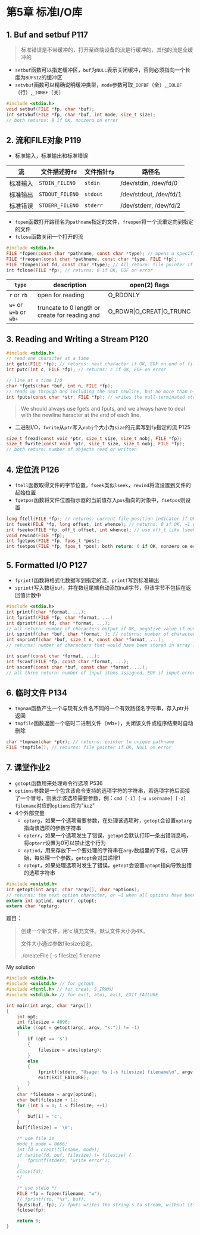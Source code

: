 # 第5章 标准I/O库

## 1. Buf and setbuf P117

> 标准错误是不带缓冲的，打开至终端设备的流是行缓冲的，其他的流是全缓冲的

* `setbuf`函数可以指定缓冲区，`buf`为`NULL`表示关闭缓冲，否则必须指向一个长度为`BUFSIZ`的缓冲区
* `setvbuf`函数可以精确说明缓冲类型，`mode`参数可取`_IOFBF`（全）,`_IOLBF`（行）,`_IONBF`（关）

```c
#include <stdio.h>
void setbuf(FILE *fp, char *buf);
int setvbuf(FILE *fp, char *buf, int mode, size_t size);
// both returns: 0 if OK, nonzero on error
```


## 2. 流和FILE对象 P119 

* 标准输入，标准输出和标准错误

| 流    | 文件描述符`fd`       | 文件指针`fp` | 路径名                    |
| ---- | --------------- | -------- | ---------------------- |
| 标准输入 | `STDIN_FILENO`  | `stdin`  | /dev/stdin, /dev/fd/0  |
| 标准输出 | `STDOUT_FILENO` | `stdout` | /dev/stdout, /dev/fd/1 |
| 标准错误 | `STDERR_FILENO` | `stderr` | /dev/stderr, /dev/fd/2 |

* `fopen`函数打开路径名为`pathname`指定的文件，`freopen`将一个流重定向到指定的文件
* `fclose`函数关闭一个打开的流

```c
#include <stdio.h>
FILE *fopen(const char *pathname, const char *type); // opens a specified file
FILE *freopen(const char *pathname, const char *type, FILE *fp); 
FILE *fdopen(int fd, const char *type); // All return: file pointer if OK, NULL on error
int fclose(FILE *fp); // returns: 0 if OK, EOF on error
```

| `type`                 | description                              | open(2) flags            |
| ---------------------- | ---------------------------------------- | ------------------------ |
| `r` or `rb`            | open for reading                         | O_RDONLY                 |
| `w+` or `w+b` or `wb+` | truncate to 0 length or create for reading and | O_RDWR\|O_CREAT\|O_TRUNC |


## 3. Reading and Writing a Stream  P120

```c
#include <stdio.h>
// read one character at a time
int getc(FILE *fp); // returns: next character if OK, EOF on end of file or error
int putc(int c, FILE *fp); // returns: c if OK, EOF on error

// line at a time I/O
char *fgets(char *buf, int n, FILE *fp); 
// reads up through and including the next newline, but no more than n−1 characters, into the buf, returns: buf if OK, NULL on end of file or error
int fputs(const char *str, FILE *fp); // writes the null-terminated string to the specified stream, without the null byte
```

>We should always use fgets and fputs, and we always have to deal with the newline haracter at the end of each line.

* 二进制I/O，`fwrite`从`ptr`写入`nobj`个大小为`size`的元素写到`fp`指定的流  P125

```c
size_t fread(const void *ptr, size_t size, size_t nobj, FILE *fp);
size_t fwrite(const void *ptr, size_t size, size_t nobj, FILE *fp);
// both return: number of objects read or written
```


## 4. 定位流 P126

* `ftell`函数取得文件的字节位置，`fseek`类似`lseek`，`rewind`将流设置到文件的起始位置
* `fgetpos`函数将文件位置指示器的当前值存入`pos`指向的对象中，`fsetpos`则设置

```c
long ftell(FILE *fp); // returns: current file position indicator if OK, −1L on error
int fseek(FILE *fp, long offset, int whence); // returns: 0 if OK, −1 on error
int fseeko(FILE *fp, off_t offset, int whence); // use off_t like lseek
void rewind(FILE *fp);
int fgetpos(FILE *fp, fpos_t *pos);
int fsetpos(FILE *fp, fpos_t *pos); both return: 0 if OK, nonzero on error
```


## 5. Formatted I/O  P127
* `fprintf`函数将格式化数据写到指定的流，`printf`写到标准输出
* `sprintf`写入数组`buf`，并在数组尾端自动添加null字节，但该字节不包括在返回值计数中

```c
#include <stdio.h>
int printf(char *format, ...);
int fprintf(FILE *fp, char *format, ...)
int dprintf(int fd, char *format, ...);
// all return: number of characters output if OK, negative value if output error 
int sprintf(char *buf, char *format, ); // returns: number of characters stored in array if OK, negative value if encoding error
int snprintf(char *buf, size_t n, const char *format, ...);
// returns: number of characters that would have been stored in array if buffer was large enough, negative value if encoding error

int scanf(const char *format, ...);
int fscanf(FILE *fp, const char *format, ...);
int sscanf(const char *buf, const char *format, ...);
// all three return: number of input items assigned, EOF if input error or end of file before any conversion
```

## 6. 临时文件 P134
* `tmpnam`函数产生一个与现有文件名不同的一个有效路径名字符串，存入ptr并返回
* `tmpfile`函数返回一个临时二进制文件（wb+），关闭该文件或程序结束时自动删除

```c
char *tmpnam(char *ptr); // returns: pointer to unique pathname
FILE *tmpfile(); // returns: file pointer if OK, NULL on error
```

## 7. 课堂作业2
* `getopt`函数用来处理命令行选项 P536
* `options`参数是一个包含该命令支持的选项字符的字符串，若选项字符后面接了一个冒号，则表示该选项需要参数，例：`cmd [-i] [-u username] [-z] filename`对应的`options`应为"iu:z"
* 4个外部变量
    * `optarg`，如果一个选项需要参数，在处理该选项时，`getopt`会设置`optarg`指向该选项的参数字符串
    * `opterr`，如果一个选项发生了错误，`getopt`会默认打印一条出错消息吗，将`opterr`设置为0可以禁止这个行为
    * `optind`，用来存放下一个要处理的字符串在`argv`数组里的下标，它从1开始，每处理一个参数，`getopt`会对其递增1
    * `optopt`，如果处理选项时发生了错误，`getopt`会设置`optopt`指向导致出错的选项字符串

```c
#include <unistd.h>
int getopt(int argc, char *argv[], char *options); 
// returns: the next option character, or −1 when all options have been processed
extern int optind, opterr, optopt;
extern char *optarg;
```

题目：
> 创建一个新文件，用‘c’填充文件。默认文件大小为4K。
>  
> 文件大小通过参数filesize设定。
>  
> ./createFile [-s filesize] filename

My solution
```c
#include <stdio.h>
#include <unistd.h> // for getopt
#include <fcntl.h> // for creat, S_IRWXU
#include <stdlib.h> // for exit, atoi, exit, EXIT_FAILURE

int main(int argc, char *argv[])
{
    int opt;
    int filesize = 4096;
    while ((opt = getopt(argc, argv, "s:")) != -1)
    {
        if (opt == 's')
        {
            filesize = atoi(optarg);
        }
        else
        {
            fprintf(stderr, "Usage: %s [-s filesize] filename\n", argv[0]);
            exit(EXIT_FAILURE);
        }
    }
    char *filename = argv[optind];
    char buf[filesize + 1];
    for (int i = 0; i < filesize; ++i)
    {
        buf[i] = 'c';
    }
    buf[filesize] = '\0';

    /* use file io
    mode_t mode = 0666;
    int fd = creat(filename, mode);
    if (write(fd, buf, filesize) != filesize) {
        fprintf(stderr, "write error");
    }
    close(fd);
    */

    /* use stdio */
    FILE *fp = fopen(filename, "w");
    // fprintf(fp, "%s", buf);
    fputs(buf, fp); // fputs writes the string s to stream, without its terminating null byte
    fclose(fp);

    return 0;
}
```
